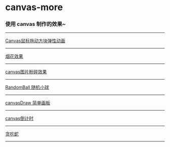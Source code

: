 # canvas-more
### 使用 canvas 制作的效果~

<hr>


[Canvas鼠标拖动方块弹性动画](https://evelope.github.io/canvas-more/Canvas%E9%BC%A0%E6%A0%87%E6%8B%96%E5%8A%A8%E6%96%B9%E5%9D%97%E5%BC%B9%E6%80%A7%E5%8A%A8%E7%94%BB.html)<br>
<hr>

[烟花效果](https://evelope.github.io/canvas-more/canvas-fireworks-tutorial.html)<br>
<hr>

[canvas图片粉碎效果](https://evelope.github.io/canvas-more/canvas%E5%9B%BE%E7%89%87%E7%B2%89%E7%A2%8E%E6%95%88%E6%9E%9C/)<br>
<hr>

[RandomBall 随机小球](https://evelope.github.io/canvas-more/RandomBall.html)<br>
<hr>

[canvasDraw 简单画板](https://evelope.github.io/canvas-more/canvasDraw.html)<br>
<hr>

[canvas倒计时](https://evelope.github.io/canvas-more/canvas%E5%80%92%E8%AE%A1%E6%97%B6.html)<br>
<hr>

[贪吃蛇](https://evelope.github.io/canvas-more/%E8%B4%AA%E5%90%83%E8%9B%87.html)<br>
<hr>



